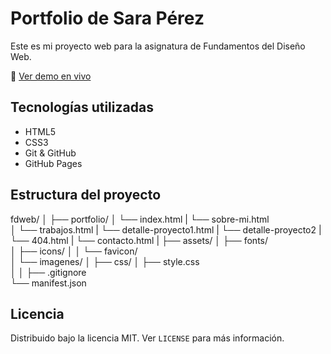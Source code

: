 # Portfolio de Sara Pérez

Este es mi proyecto web para la asignatura de Fundamentos del Diseño Web.

🔗 [Ver demo en vivo](https://saraparaperez.github.io/fdweb/portfolio-erasmus/)

## Tecnologías utilizadas

- HTML5
- CSS3
- Git & GitHub
- GitHub Pages

## Estructura del proyecto

fdweb/
│
├── portfolio/
│ └── index.html
| └── sobre-mi.html  
│ └── trabajos.html
| └── detalle-proyecto1.html
| └── detalle-proyecto2
| └── 404.html
| └── contacto.html
|
├── assets/
│ ├── fonts/  
│ ├── icons/
│ │ └── favicon/  
│ └── imagenes/
│
├── css/
│ ├── style.css  
│
│
├── .gitignore  
└── manifest.json

## Licencia

Distribuido bajo la licencia MIT. Ver `LICENSE` para más información.
